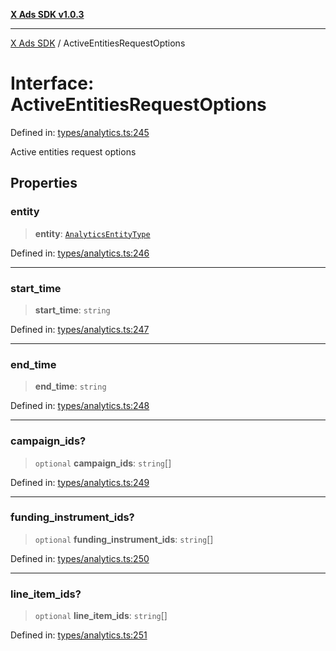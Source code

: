 [**X Ads SDK v1.0.3**](../README.md)

***

[X Ads SDK](../globals.md) / ActiveEntitiesRequestOptions

# Interface: ActiveEntitiesRequestOptions

Defined in: [types/analytics.ts:245](https://github.com/kage1020/x-ads-sdk/blob/main/src/types/analytics.ts#L245)

Active entities request options

## Properties

### entity

> **entity**: [`AnalyticsEntityType`](../type-aliases/AnalyticsEntityType.md)

Defined in: [types/analytics.ts:246](https://github.com/kage1020/x-ads-sdk/blob/main/src/types/analytics.ts#L246)

***

### start\_time

> **start\_time**: `string`

Defined in: [types/analytics.ts:247](https://github.com/kage1020/x-ads-sdk/blob/main/src/types/analytics.ts#L247)

***

### end\_time

> **end\_time**: `string`

Defined in: [types/analytics.ts:248](https://github.com/kage1020/x-ads-sdk/blob/main/src/types/analytics.ts#L248)

***

### campaign\_ids?

> `optional` **campaign\_ids**: `string`[]

Defined in: [types/analytics.ts:249](https://github.com/kage1020/x-ads-sdk/blob/main/src/types/analytics.ts#L249)

***

### funding\_instrument\_ids?

> `optional` **funding\_instrument\_ids**: `string`[]

Defined in: [types/analytics.ts:250](https://github.com/kage1020/x-ads-sdk/blob/main/src/types/analytics.ts#L250)

***

### line\_item\_ids?

> `optional` **line\_item\_ids**: `string`[]

Defined in: [types/analytics.ts:251](https://github.com/kage1020/x-ads-sdk/blob/main/src/types/analytics.ts#L251)
